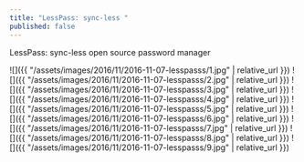 ```yaml
---
title: "LessPass: sync-less "
published: false
---
```

LessPass: sync-less open source password manager



![]({{ "/assets/images/2016/11/2016-11-07-lesspasss/1.jpg" | relative_url }})
![]({{ "/assets/images/2016/11/2016-11-07-lesspasss/2.jpg" | relative_url }})
![]({{ "/assets/images/2016/11/2016-11-07-lesspasss/3.jpg" | relative_url }})
![]({{ "/assets/images/2016/11/2016-11-07-lesspasss/4.jpg" | relative_url }})
![]({{ "/assets/images/2016/11/2016-11-07-lesspasss/5.jpg" | relative_url }})
![]({{ "/assets/images/2016/11/2016-11-07-lesspasss/6.jpg" | relative_url }})
![]({{ "/assets/images/2016/11/2016-11-07-lesspasss/7.jpg" | relative_url }})
![]({{ "/assets/images/2016/11/2016-11-07-lesspasss/8.jpg" | relative_url }})
![]({{ "/assets/images/2016/11/2016-11-07-lesspasss/9.jpg" | relative_url }})
